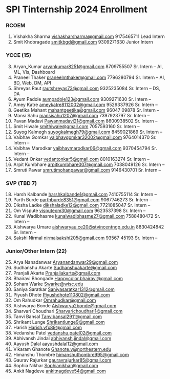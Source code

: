 # SPI Tinternship 2024 Enrollment
### RCOEM
1. Vishakha Sharma vishakharsharma@gmail.com 9175465711 Lead Intern
2. Smit Khobragade smitkbgd@gmail.com 9309271630 Junior Intern 

### YCCE (15) 
3. Aryan_Kumar aryankumar8251@gmail.com 8709755507 Sr. Intern – AI, ML, Vis, Dashboard
4. Praneel Thaker praneelmthaker@gmail.com 7796280794 Sr. Intern – AI, BD, Web, DM, API
5. Shreyas Raut rautshreyas73@gmail.com 9325235084 Sr. Intern – DS, DA
6. Ayum Padole aumpadole123@gmail.com 9309271630 Sr. Intern –
7. Amey Katre ameykatre8112002@gmail.com 9529337926 Sr. Intern –
8. Geetika Mahant mahantgeetika@gmail.com 96047 09878 Sr. Intern –
9. Mansi Sahu mansisahu1207@gmail.com 7397923797 Sr. Intern –
10. Pavan Madavi Pawanmadavi21@gmail.com 8600938502 Sr. Intern –
11. Smit Hiwale smithiwale@gmail.com 7057593160 Sr. Intern –
12. Suyog Kalmegh suyogkalmegh79@gmail.com 8459021869 Sr. Intern –
13. Vaibhav Gomkar vaibhavgomkar32002@gmail.com 9764014370 Sr. Intern –
14. Vaibhav Marodkar vaibhavmarodkar06@gmail.com 9370454794 Sr. Intern –
15. Vedant Onkar vedantonkar5@gmail.com 8010163274 Sr. Intern –
16. Arpit Kumbhare arpitkumbhare007@gmail.com 7038049126 Sr. Intern –
17. Smruti Pawar smrutimohanpawar@gmail.com 9146430701 Sr. Intern – 

### SVP (TBD 7) 
18. Harsh Kalbande harshkalbande1@gmail.com 7410755114 Sr. Intern –
19. Parth Burde parthburde8351@gmail.com 9067746273 Sr. Intern –
20. Diksha Ladke dikshaladke12@gmail.com 7721085047 Sr. Intern –
21. Om Vispute visputeom30@gmail.com 9623537398 Sr. Intern –
22. Kunal Wadibhasme kunalwadibhasme27@gmail.com 7588480472 Sr. Intern –
23. Aishwarya Umare aishwaryau.ce20@stvincentngp.edu.in 8830424842 Sr. Intern –
24. Sakshi Nirmal nirmalsakshi205@gmail.com 93567 45193 Sr. Intern – 

### Junior/Other Intern (22)  
25. Arya Nanadanwar Aryanandanwar29@gmail.com
26. Sudhanshu Akarte Sudhanshuakarte@gmail.com
27. Pranjali Akarte Pranjaliakarte@gmail.com
28. Bhairavi Bhongade Happycolor.bhairavi@gmail.com
29. Soham Warke Swarke@wisc.edu
30. Saniya Saratkar Saniyasaratkar1312@gmail.com
31. Piyush Dhote Piyushdhote110802@gmail.com
32. Om Rahudkar Omrahudkar@gmail.com
33. Aishwarya Bonde Aishwarya2bonde@gmail.com
34. Sharvari Choudhari Sharvarichoudhari1@gmail.com
35. Tanvi Bansal Tanvibansal2911@gmail.com
36. Shrikant Lunge Shrikantlunge9@gmail.com
37. Harish Harish.vfx89@gmail.com
38. Vedanshu Patel vedanshu.patel02@gmail.com
39. Abhivansh Jindal abhivansh.jindal@gmail.com
40. Aayush Dalal aayushdalal12@gmail.com
41. Vikaram Ghanote Ghanote.v@northestern.edu
42. Himanshu Thombre himanshuthombre995@gmail.com
43. Gaurav Rajurkar gauravrajurkar85@gmail.com
44. Sophia Nikhar Sophianikhar@gmail.com
45. Ankit Nagdeve ankitnagdeve54@gmail.com
